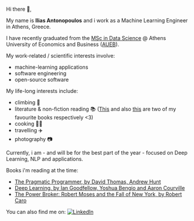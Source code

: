 
Hi there 👋,

My name is **Ilias Antonopoulos** and i work as a Machine Learning Engineer in Athens, Greece.

I have recently graduated from the [MSc in Data Science](https://datascience.aueb.gr/) @ Athens University of Economics and Business ([AUEB](https://www.aueb.gr/en)).

My work-related / scientific interests involve:
- machine-learning applications
- software engineering
- open-source software

My life-long interests include:
- climbing  :climbing:
- literature & non-fiction reading :books: ([This](https://en.wikipedia.org/wiki/A_Brief_History_of_Seven_Killings) and also [this](https://en.wikipedia.org/wiki/Why_Nations_Fail) are two of my favourite books respectively <3)
- cooking :man_cook:
- travelling :airplane: 
- photography :camera:

Currently, i am - and will be for the best part of the year - focused on Deep Learning, NLP and applications.

Books i'm reading at the time:
- [The Pragmatic Programmer, by David Thomas, Andrew Hunt](https://pragprog.com/titles/tpp20/the-pragmatic-programmer-20th-anniversary-edition/)
- [Deep Learning, by Ian Goodfellow, Yoshua Bengio and Aaron Courville](https://www.amazon.com/Deep-Learning-Adaptive-Computation-Machine/dp/0262035618)
- [The Power Broker: Robert Moses and the Fall of New York, by Robert Caro](https://en.wikipedia.org/wiki/The_Power_Broker)

You can also find me on: [![LinkedIn][1.1]][1]

<!-- Icons -->
[1.1]: https://raw.githubusercontent.com/MartinHeinz/MartinHeinz/master/linkedin-3-16.png (LinkedIn icon without padding)

<!-- Links to your social media accounts -->
[1]: https://www.linkedin.com/in/ilias-ant/

<!--
**ilias-ant/ilias-ant** is a ✨ _special_ ✨ repository because its `README.md` (this file) appears on your GitHub profile.

Here are some ideas to get you started:

- 🔭 I’m currently working on ...
- 🌱 I’m currently learning ...
- 👯 I’m looking to collaborate on ...
- 🤔 I’m looking for help with ...
- 💬 Ask me about ...
- 📫 How to reach me: ...
- 😄 Pronouns: ...
- ⚡ Fun fact: ...
-->
